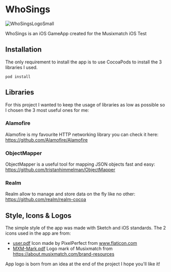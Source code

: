 # WhoSings
![WhoSingsLogoSmall](https://user-images.githubusercontent.com/82147874/114013651-0c945300-9868-11eb-9b67-435ad95ec787.jpg)

WhoSings is an iOS GameApp created for the Musixmatch iOS Test 

## Installation
The only requirement to install the app is to use CocoaPods to install the 3 libraries I used.

```
pod install
```

## Libraries

For this project I wanted to keep the usage of libraries as low as possible so I chosen the 3 most useful ones for me:

### Alamofire

Alamofire is my favourite HTTP networking library you can check it here: https://github.com/Alamofire/Alamofire

### ObjectMapper

ObjectMapper is a useful tool for mapping JSON objects fast and easy: https://github.com/tristanhimmelman/ObjectMapper

### Realm

Realm allow to manage and store data on the fly like no other: https://github.com/realm/realm-cocoa

## Style, Icons & Logos

The simple style of the app was made with Sketch and iOS standards.
The 2 icons used in the app are from:
- [user.pdf](https://github.com/Jukemberg/who-sings/files/6278052/user.pdf) Icon made by PixelPerfect from www.flaticon.com
- [MXM-Mark.pdf](https://github.com/Jukemberg/who-sings/files/6278062/MXM-Mark.pdf) Logo mark of Musixmatch from https://about.musixmatch.com/brand-resources

App logo is born from an idea at the end of the project I hope you'll like it!

